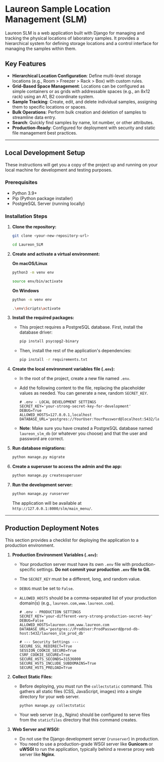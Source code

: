 # Laureon Sample Location Management (SLM)

Laureon SLM is a web application built with Django for managing and tracking the physical locations of laboratory samples. It provides a hierarchical system for defining storage locations and a control interface for managing the samples within them.

## Key Features

* **Hierarchical Location Configuration**: Define multi-level storage locations (e.g., Room > Freezer > Rack > Box) with custom rules.
* **Grid-Based Space Management**: Locations can be configured as simple containers or as grids with addressable spaces (e.g., an 8x12 rack) using an A1, B2 coordinate system.
* **Sample Tracking**: Create, edit, and delete individual samples, assigning them to specific locations or spaces.
* **Bulk Operations**: Perform bulk creation and deletion of samples to streamline data entry.
* **Search**: Quickly find samples by name, lot number, or other attributes.
* **Production-Ready**: Configured for deployment with security and static file management best practices.

---

## Local Development Setup

These instructions will get you a copy of the project up and running on your local machine for development and testing purposes.

### Prerequisites

* Python 3.9+
* Pip (Python package installer)
* PostgreSQL Server (running locally)

### Installation Steps

1.  **Clone the repository:**
    ```bash
    git clone <your-new-repository-url>
    ```

    ```bash
    cd Laureon_SLM
    ```

2.  **Create and activate a virtual environment:**
   
    **On macOS/Linux**
    ```bash
    python3 -m venv env
    ```

    ```bash
    source env/bin/activate
    ```

    **On Windows**
    ```bash
    python -m venv env
    ```

    ```bash
    .\env\Scripts\activate
    ```

3.  **Install the required packages:**
    * This project requires a PostgreSQL database. First, install the database driver:
      
        ```bash
        pip install psycopg2-binary
        ```
    * Then, install the rest of the application's dependencies:
      
        ```bash
        pip install -r requirements.txt
        ```

4.  **Create the local environment variables file (`.env`):**
    * In the root of the project, create a new file named `.env`.
    * Add the following content to the file, replacing the placeholder values as needed. You can generate a new, random `SECRET_KEY`.
      
        ```env
        # .env - LOCAL DEVELOPMENT SETTINGS
        SECRET_KEY='your-strong-secret-key-for-development'
        DEBUG=True
        ALLOWED_HOSTS=127.0.0.1,localhost
        DATABASE_URL='postgres://YourUser:YourPassword@localhost:5432/laureon_slm_db'
        ```
    * **Note**: Make sure you have created a PostgreSQL database named `laureon_slm_db` (or whatever you choose) and that the user and password are correct.

5.  **Run database migrations:**
    ```bash
    python manage.py migrate
    ```

6.  **Create a superuser to access the admin and the app:**
    ```bash
    python manage.py createsuperuser
    ```

7.  **Run the development server:**
    ```bash
    python manage.py runserver
    ```
    The application will be available at `http://127.0.0.1:8000/slm/main_menu/`.

---

## Production Deployment Notes

This section provides a checklist for deploying the application to a production environment.

1.  **Production Environment Variables (`.env`):**
    * Your production server must have its own `.env` file with production-specific settings. **Do not commit your production `.env` file to Git.**
    * The `SECRET_KEY` must be a different, long, and random value.
    * `DEBUG` must be set to `False`.
    * `ALLOWED_HOSTS` should be a comma-separated list of your production domain(s) (e.g., `laureon.com,www.laureon.com`).
      
        ```env
        # .env - PRODUCTION SETTINGS
        SECRET_KEY='your-different-very-strong-production-secret-key'
        DEBUG=False
        ALLOWED_HOSTS=laureon.com,www.laureon.com
        DATABASE_URL='postgres://ProdUser:ProdPassword@prod-db-host:5432/laureon_slm_prod_db'

        # --- Security Settings ---
        SECURE_SSL_REDIRECT=True
        SESSION_COOKIE_SECURE=True
        CSRF_COOKIE_SECURE=True
        SECURE_HSTS_SECONDS=31536000
        SECURE_HSTS_INCLUDE_SUBDOMAINS=True
        SECURE_HSTS_PRELOAD=True
        ```

2.  **Collect Static Files:**
    * Before deploying, you must run the `collectstatic` command. This gathers all static files (CSS, JavaScript, images) into a single directory for your web server.
      
        ```bash
        python manage.py collectstatic
        ```
    * Your web server (e.g., Nginx) should be configured to serve files from the `staticfiles` directory that this command creates.

3.  **Web Server and WSGI:**
    * Do not use the Django development server (`runserver`) in production.
    * You need to use a production-grade WSGI server like **Gunicorn** or **uWSGI** to run the application, typically behind a reverse proxy web server like **Nginx**.

